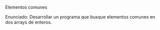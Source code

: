 Elementos comunes

Enunciado:
Desarrollar un programa que busque elementos comunes en dos arrays de enteros.
